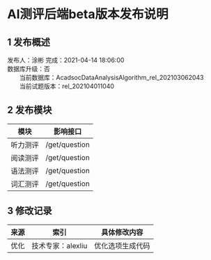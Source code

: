 # AI测评后端beta版本发布说明

## 1 发布概述
发布人：涂彬
完成：2021-04-14 18:06:00<br>
数据库升级：否<br>
&emsp;&emsp;当前数据库：AcadsocDataAnalysisAlgorithm_rel_202103062043<br>
&emsp;&emsp;当前试题版本：rel_202104011040<br>

## 2 发布模块
模块       |影响接口
------------|-----------
听力测评       |/get/question
阅读测评       |/get/question
语法测评       |/get/question
词汇测评       |/get/question

## 3 修改记录
来源       |索引            |具体修改内容
------------|--------------|------------
优化     |技术专家：alexliu  |优化选项生成代码
